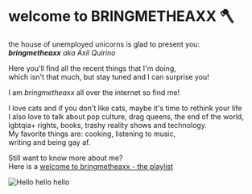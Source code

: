 # welcome to BRINGMETHEAXX 🪓

the house of unemployed unicorns is glad to present you:<br>
 _**bringmetheaxx** aka Áxil Quirino_

Here you'll find all the recent things that I'm doing,<br>
which isn't that much, but stay tuned and I can surprise you!

I am _bringmetheaxx_ all over the internet so find me! <br> 

I love cats and if you don't like cats, maybe it's time to rethink your life<br>
I also love to talk about pop culture, drag queens, the end of the world,<br>
lgbtqia+ rights, books, trashy reality shows and technology.<br>
My favorite things are: cooking, listening to music,<br>
writing and being gay af. <br>

Still want to know more about me?<br>
Here is a [welcome to bringmetheaxx - the playlist](https://music.apple.com/be/playlist/welcome-to-bringmetheaxx/pl.u-6mo4zxWcR26Adp)

![Hello hello hello](https://media.giphy.com/media/zDGU8yBdyjP61aVySi/giphy.gif)
